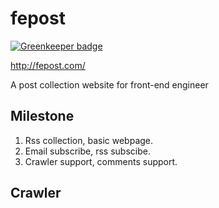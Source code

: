fepost
======

[![Greenkeeper badge](https://badges.greenkeeper.io/xcatliu/fepost.svg)](https://greenkeeper.io/)

http://fepost.com/

A post collection website for front-end engineer

Milestone
---------

1. Rss collection, basic webpage.
2. Email subscribe, rss subscibe.
3. Crawler support, comments support.

Crawler
-------


